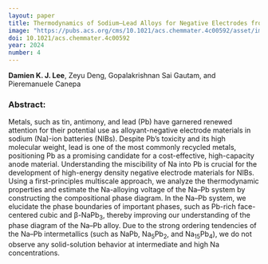 ```yaml
---
layout: paper
title: Thermodynamics of Sodium–Lead Alloys for Negative Electrodes from First-Principles
image: "https://pubs.acs.org/cms/10.1021/acs.chemmater.4c00592/asset/images/large/cm4c00592_0004.jpeg"
doi: 10.1021/acs.chemmater.4c00592
year: 2024
number: 4
---
```

**Damien K. J. Lee**, Zeyu Deng, Gopalakrishnan Sai Gautam, and Pieremanuele Canepa

### Abstract:
Metals, such as tin, antimony, and lead (Pb) have garnered renewed attention for their potential use as alloyant-negative electrode materials in sodium (Na)-ion batteries (NIBs). Despite Pb’s toxicity and its high molecular weight, lead is one of the most commonly recycled metals, positioning Pb as a promising candidate for a cost-effective, high-capacity anode material. Understanding the miscibility of Na into Pb is crucial for the development of high-energy density negative electrode materials for NIBs. Using a first-principles multiscale approach, we analyze the thermodynamic properties and estimate the Na-alloying voltage of the Na–Pb system by constructing the compositional phase diagram. In the Na–Pb system, we elucidate the phase boundaries of important phases, such as Pb-rich face-centered cubic and β-NaPb<sub>3</sub>, thereby improving our understanding of the phase diagram of the Na–Pb alloy. Due to the strong ordering tendencies of the Na–Pb intermetallics (such as NaPb, Na<sub>5</sub>Pb<sub>2</sub>, and Na<sub>15</sub>Pb<sub>4</sub>), we do not observe any solid-solution behavior at intermediate and high Na concentrations.